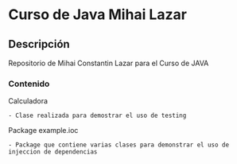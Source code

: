 # Curso de Java Mihai Lazar

## Descripción

Repositorio de Mihai Constantin Lazar para el Curso de JAVA

### Contenido

Calculadora

    - Clase realizada para demostrar el uso de testing

Package example.ioc

    - Package que contiene varias clases para demonstrar el uso de injeccion de dependencias

